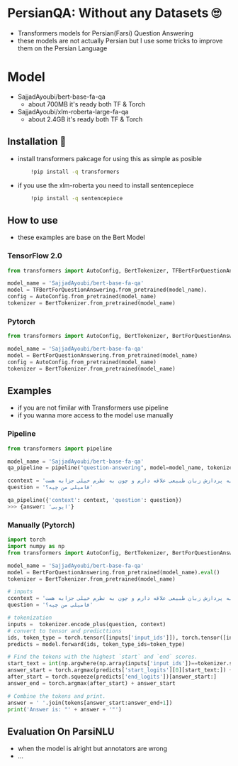 # PersianQA: Without any Datasets 🙄 
- Transformers models for Persian(Farsi) Question Answering
- these models are not actually Persian but I use some tricks to improve them on the Persian Language 

# Model
  - SajjadAyoubi/bert-base-fa-qa
    - about 700MB it's ready both TF & Torch
  - SajjadAyoubi/xlm-roberta-large-fa-qa
    - about 2.4GB it's ready both TF & Torch

## Installation 🤗
- install transformers pakcage for using this as simple as posible

  ```bash 
      !pip install -q transformers
  ```
- if you use the xlm-roberta you need to install sentencepiece
  
  ```bash 
      !pip install -q sentencepiece
  ```
  
  
  
## How to use 
- these examples are base on the Bert Model 

### TensorFlow 2.0 

```python
from transformers import AutoConfig, BertTokenizer, TFBertForQuestionAnswering

model_name = 'SajjadAyoubi/bert-base-fa-qa'
model = TFBertForQuestionAnswering.from_pretrained(model_name).
config = AutoConfig.from_pretrained(model_name)
tokenizer = BertTokenizer.from_pretrained(model_name)
```

### Pytorch

```python
from transformers import AutoConfig, BertTokenizer, BertForQuestionAnswering

model_name = 'SajjadAyoubi/bert-base-fa-qa'
model = BertForQuestionAnswering.from_pretrained(model_name)
config = AutoConfig.from_pretrained(model_name)
tokenizer = BertTokenizer.from_pretrained(model_name)
```

## Examples
- if you are not fimilar with Transformers use pipeline
- if you wanna more access to the model use manually

### Pipeline 
```python
from transformers import pipeline

model_name = 'SajjadAyoubi/bert-base-fa-qa'
qa_pipeline = pipeline("question-answering", model=model_name, tokenizer=model_name)

ccontext = 'سلام من سجاد ایوبی هستم. به پردازش زبان طبیعی علاقه دارم و چون به نظرم خیلی جزابه هست'
question = 'فامیلی من چیه؟'

qa_pipeline({'context': context, 'question': question})
>>> {answer: 'ایوبی'}
```

### Manually (Pytorch)
```python
import torch
import numpy as np
from transformers import AutoConfig, BertTokenizer, BertForQuestionAnswering

model_name = 'SajjadAyoubi/bert-base-fa-qa'
model = BertForQuestionAnswering.from_pretrained(model_name).eval()
tokenizer = BertTokenizer.from_pretrained(model_name)

# inputs
ccontext = 'سلام من سجاد ایوبی هستم. به پردازش زبان طبیعی علاقه دارم و چون به نظرم خیلی جزابه هست'
question = 'فامیلی من چیه؟'

# tokenization
inputs =  tokenizer.encode_plus(question, context)
# convert to tensor and predicttions 
ids, token_type = torch.tensor([inputs['input_ids']]), torch.tensor([inputs['token_type_ids']])
predicts = model.forward(ids, token_type_ids=token_type)

# Find the tokens with the highest `start` and `end` scores.
start_text = int(np.argwhere(np.array(inputs['input_ids'])==tokenizer.sep_token_id)[0])
answer_start = torch.argmax(predicts['start_logits'][0][start_text:]) + start_text
after_start = torch.squeeze(predicts['end_logits'])[answer_start:]
answer_end = torch.argmax(after_start) + answer_start

# Combine the tokens and print.
answer = ' '.join(tokens[answer_start:answer_end+1])
print('Answer is: "' + answer + '"')
```
## Evaluation On ParsiNLU
- when the model is alright but annotators are wrong 
- ...

